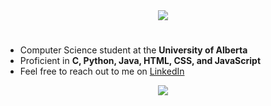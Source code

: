 <!-- Animated Introduction (credits to DenverCoder1) -->
<div align="center">
  <picture>
    <source media="(prefers-color-scheme: dark)" srcset="https://readme-typing-svg.herokuapp.com?font=Fira+Code&size=25&duration=2500&pause=1500&color=0096FF&background=FFFFFF00&center=true&vCenter=true&repeat=false&width=435&lines=Hello!;My+Name+is+Arib+Amin" />
    <img src="https://readme-typing-svg.herokuapp.com?font=Fira+Code&size=25&duration=2500&pause=1500&color=001D1D&background=FFFFFF00&center=true&vCenter=true&repeat=false&width=435&lines=Hello!;My+Name+is+Arib+Amin" />
  </picture>
  <h1 />
</div>

<!-- Description -->
<ul>
  <li> Computer Science student at the <strong>University of Alberta</strong> </li>
  <li> Proficient in <strong>C, Python, Java, HTML, CSS, and JavaScript</strong> </li>
  <li> Feel free to reach out to me on <a href=https://www.linkedin.com/in/aribamin/> LinkedIn </a><br /> </li>
</ul>
<!-- Github Stats (credits to Anuraghazra) -->
<!-- <div align="center">
  
  [![Github stats-Dark](https://github-readme-stats.vercel.app/api?username=aribamin&show_icons=true&theme=dark&title_color=FFE2E2#gh-dark-mode-only)](https://github.com/anuraghazra/github-readme-stats#gh-dark-mode-only)
[![Github stats-Light](https://github-readme-stats.vercel.app/api?username=aribamin&show_icons=true&theme=default&title_color=001D1D#gh-light-mode-only)](https://github.com/anuraghazra/github-readme-stats#gh-light-mode-only)
  
</div> -->

<!-- Notable Repositories (credits to DenverCoder1) -->
<div align="center">
  <picture>
    <source media="(prefers-color-scheme: dark)" srcset="https://readme-typing-svg.herokuapp.com?font=Fira+Code&size=25&duration=2500&pause=1500&color=FFE2E2&background=FFFFFF00&center=true&vCenter=true&repeat=false&width=435&lines=Notable+Repositories+Below" />
    <img src="https://readme-typing-svg.herokuapp.com?font=Fira+Code&size=25&duration=2500&pause=1500&color=001D1D&background=FFFFFF00&center=true&vCenter=true&repeat=false&width=435&lines=Notable+Repositories" />
  </picture>
</div>
